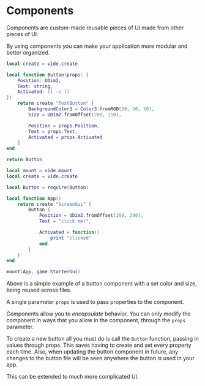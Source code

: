# Components

Components are custom-made reusable pieces of UI made from other pieces of UI.

By using components you can make your application more modular and better
organized.

```lua [Button.luau]
local create = vide.create

local function Button(props: {
    Position: UDim2,
    Text: string,
    Activated: () -> ()
})
    return create "TextButton" {
        BackgroundColor3 = Color3.fromRGB(50, 50, 50),
        Size = UDim2.fromOffset(200, 150),

        Position = props.Position,
        Text = props.Text,
        Activated = props.Activated
    }
end

return Button
```

```lua [App.luau]
local mount = vide.mount
local create = vide.create

local Button = require(Button)

local function App()
    return create "ScreenGui" {
        Button {
            Position = UDim2.fromOffset(200, 200),
            Text = "click me!",

            Activated = function()
                print "clicked"
            end
        }
    }
end

mount(App, game.StarterGui)
```

Above is a simple example of a button component with a set color and size,
being reused across files.

A single parameter `props` is used to pass properties to the component.

Components allow you to *encapsulate* behavior. You can only modify the
component in ways that you allow in the component, through the `props` parameter.

To create a new button all you must do is call the `Button` function, passing in
values through props. This saves having to create and set every property each
time. Also, when updating the button component in future, any changes to the
button file will be seen anywhere the button is used in your app.

This can be extended to much more complicated UI.
